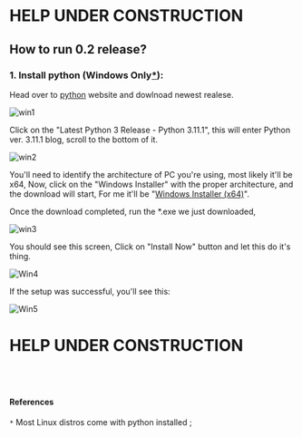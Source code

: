 # HELP UNDER CONSTRUCTION

## How to run 0.2 release?

### 1. Install python (Windows Only[*](https://github.com/FuzzyTheFoxx/Terranian-Translator/blob/main/PageFiles/HELP.md#references)):
Head over to [python](https://www.python.org/downloads/windows/) website and dowlnoad newest realese.

![win1](https://user-images.githubusercontent.com/106306104/208306200-103cf0d5-f50a-47c5-a67c-e24d76a82d06.png)

Click on the "Latest Python 3 Release - Python 3.11.1", this will enter Python ver. 3.11.1 blog, scroll to the bottom of it. 

![win2](https://user-images.githubusercontent.com/106306104/208306280-4eaafcba-a57a-499d-ab84-b5b35f746999.png)

You'll need to identify the architecture of PC you're using, most likely it'll be x64, 
Now, click on the "Windows Installer" with the proper architecture, and the download will start,
For me it'll be "[Windows Installer (x64)](https://www.python.org/ftp/python/3.11.1/python-3.11.1-amd64.exe)".

Once the download completed, run the *.exe we just downloaded,

![win3](https://user-images.githubusercontent.com/106306104/208306447-b8c11373-346c-4607-9a45-b05f40fc0d53.png)

You should see this screen,
Click on "Install Now" button and let this do it's thing.

![Win4](https://user-images.githubusercontent.com/106306104/208306564-77c27c7e-099e-4ca9-88ae-4201c493be3a.png)

If the setup was successful, you'll see this:

![Win5](https://user-images.githubusercontent.com/106306104/208306624-b1589b1d-fa55-4e9b-9c0c-b72aea46560b.png)


# HELP UNDER CONSTRUCTION

⠀
--
#### References
`*` Most Linux distros come with python installed ;